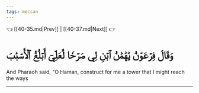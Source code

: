 ```yaml
---
tags: meccan
---
```


👈 [[40-35.md|Prev]] | [[40-37.md|Next]] 👉

# وَقَالَ فِرۡعَوۡنُ يَٰهَٰمَٰنُ ٱبۡنِ لِي صَرۡحٗا لَّعَلِّيٓ أَبۡلُغُ ٱلۡأَسۡبَٰبَ

And Pharaoh said, "O Haman, construct for me a tower that I might reach the ways

---

